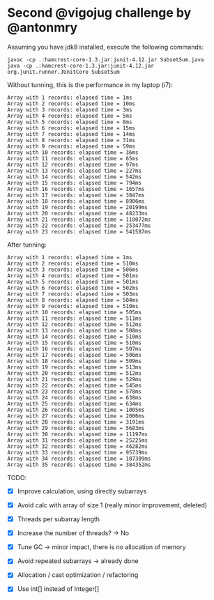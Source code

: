 # Second @vigojug challenge by @antonmry

Assuming you have jdk8 installed, execute the following commands:

```
javac -cp .:hamcrest-core-1.3.jar:junit-4.12.jar SubsetSum.java
java -cp .:hamcrest-core-1.3.jar:junit-4.12.jar org.junit.runner.JUnitCore SubsetSum
```

Without tunning, this is the performance in my laptop (i7):

```
Array with 1 records: elapsed time = 1ms
Array with 2 records: elapsed time = 10ms
Array with 3 records: elapsed time = 3ms
Array with 4 records: elapsed time = 5ms
Array with 5 records: elapsed time = 8ms
Array with 6 records: elapsed time = 15ms
Array with 7 records: elapsed time = 14ms
Array with 8 records: elapsed time = 31ms
Array with 9 records: elapsed time = 59ms
Array with 10 records: elapsed time = 36ms
Array with 11 records: elapsed time = 65ms
Array with 12 records: elapsed time = 97ms
Array with 13 records: elapsed time = 227ms
Array with 14 records: elapsed time = 542ms
Array with 15 records: elapsed time = 794ms
Array with 16 records: elapsed time = 1657ms
Array with 17 records: elapsed time = 3847ms
Array with 18 records: elapsed time = 8906ms
Array with 19 records: elapsed time = 20199ms
Array with 20 records: elapsed time = 48233ms
Array with 21 records: elapsed time = 110072ms
Array with 22 records: elapsed time = 253477ms
Array with 23 records: elapsed time = 541587ms
```

After tunning:

```
Array with 1 records: elapsed time = 1ms
Array with 2 records: elapsed time = 510ms
Array with 3 records: elapsed time = 506ms
Array with 4 records: elapsed time = 501ms
Array with 5 records: elapsed time = 501ms
Array with 6 records: elapsed time = 502ms
Array with 7 records: elapsed time = 503ms
Array with 8 records: elapsed time = 504ms
Array with 9 records: elapsed time = 510ms
Array with 10 records: elapsed time = 505ms
Array with 11 records: elapsed time = 511ms
Array with 12 records: elapsed time = 512ms
Array with 13 records: elapsed time = 508ms
Array with 14 records: elapsed time = 510ms
Array with 15 records: elapsed time = 510ms
Array with 16 records: elapsed time = 507ms
Array with 17 records: elapsed time = 506ms
Array with 18 records: elapsed time = 509ms
Array with 19 records: elapsed time = 513ms
Array with 20 records: elapsed time = 512ms
Array with 21 records: elapsed time = 529ms
Array with 22 records: elapsed time = 545ms
Array with 23 records: elapsed time = 578ms
Array with 24 records: elapsed time = 638ms
Array with 25 records: elapsed time = 634ms
Array with 26 records: elapsed time = 1005ms
Array with 27 records: elapsed time = 2006ms
Array with 28 records: elapsed time = 3191ms
Array with 29 records: elapsed time = 5683ms
Array with 30 records: elapsed time = 11197ms
Array with 31 records: elapsed time = 25225ms
Array with 32 records: elapsed time = 46282ms
Array with 33 records: elapsed time = 95739ms
Array with 34 records: elapsed time = 187309ms
Array with 35 records: elapsed time = 384352ms
```

TODO:

- [x] Improve calculation, using directly subarrays
- [x] Avoid calc with array of size 1 (really minor improvement, deleted)
- [x] Threads per subarray length
- [x] Increase the number of threads? -> No
- [x] Tune GC -> minor impact, there is no allocation of memory
- [x] Avoid repeated subarrays -> already done
- [x] Allocation / cast optimization / refactoring 
- [x] Use int[] instead of Integer[]



